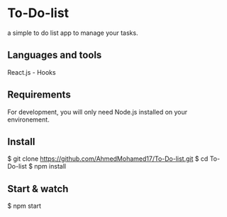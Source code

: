 # To-Do-list
a simple to do list app to manage your tasks.

## Languages and tools 

React.js - Hooks 

## Requirements

For development, you will only need Node.js installed on your environement.

## Install

   $ git clone https://github.com/AhmedMohamed17/To-Do-list.git
   $ cd To-Do-list
   $ npm install
   
   ## Start & watch

   $ npm start
